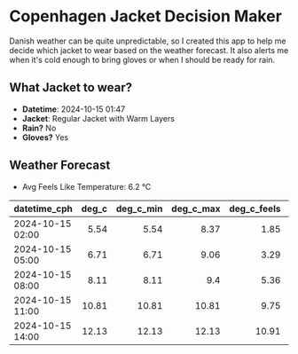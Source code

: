 
# Copenhagen Jacket Decision Maker

Danish weather can be quite unpredictable, so I created this app to help me decide which jacket to wear based on the weather forecast. 
It also alerts me when it's cold enough to bring gloves or when I should be ready for rain.

## What Jacket to wear?

- **Datetime**: 2024-10-15 01:47
- **Jacket**: Regular Jacket with Warm Layers
- **Rain?** No
- **Gloves?** Yes

## Weather Forecast
- Avg Feels Like Temperature: 6.2 °C

| datetime_cph     |   deg_c |   deg_c_min |   deg_c_max |   deg_c_feels | weather   | wind   | rain   |
|:-----------------|--------:|------------:|------------:|--------------:|:----------|:-------|:-------|
| 2024-10-15 02:00 |    5.54 |        5.54 |        8.37 |          1.85 | Clouds    | Medium | None   |
| 2024-10-15 05:00 |    6.71 |        6.71 |        9.06 |          3.29 | Clouds    | Medium | None   |
| 2024-10-15 08:00 |    8.11 |        8.11 |        9.4  |          5.36 | Clouds    | Low    | None   |
| 2024-10-15 11:00 |   10.81 |       10.81 |       10.81 |          9.75 | Clouds    | Low    | None   |
| 2024-10-15 14:00 |   12.13 |       12.13 |       12.13 |         10.91 | Clouds    | Low    | None   |
        